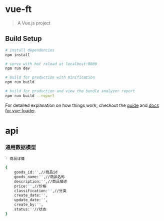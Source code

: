 # vue-ft

> A Vue.js project

## Build Setup

``` bash
# install dependencies
npm install

# serve with hot reload at localhost:8080
npm run dev

# build for production with minification
npm run build

# build for production and view the bundle analyzer report
npm run build --report
```

For detailed explanation on how things work, checkout the [guide](http://vuejs-templates.github.io/webpack/) and [docs for vue-loader](http://vuejs.github.io/vue-loader).


# api
### 通用数据模型
    - 商品详情
``` bash
{
    goods_id:'',//商品id
    goods_name:'',//商品名称
    description:'',//商品描述
    price:'',//价格
    classification:'',//分类
    create_date:'',
    update_date:'',
    create_by:'',
    status:''//状态
}
```
